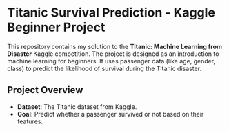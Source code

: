 # Titanic Survival Prediction - Kaggle Beginner Project

This repository contains my solution to the **Titanic: Machine Learning from Disaster** Kaggle competition. The project is designed as an introduction to machine learning for beginners. It uses passenger data (like age, gender, class) to predict the likelihood of survival during the Titanic disaster.

## Project Overview

- **Dataset**: The Titanic dataset from Kaggle.
- **Goal**: Predict whether a passenger survived or not based on their features.
